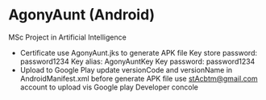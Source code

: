AgonyAunt (Android)
===============

MSc Project in Artificial Intelligence  

- Certificate
	use AgonyAunt.jks to generate APK file
		Key store password: password1234
		Key alias: AgonyAuntKey
		Key password: password1234
- Upload to Google Play
	update versionCode and versionName in AndroidManifest.xml before generate APK file
	use stAcbtm@gmail.com account to upload vis Google play Developer concole
